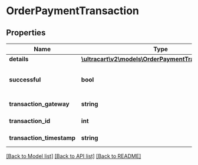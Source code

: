 # OrderPaymentTransaction

## Properties
Name | Type | Description | Notes
------------ | ------------- | ------------- | -------------
**details** | [**\ultracart\v2\models\OrderPaymentTransactionDetail[]**](OrderPaymentTransactionDetail.md) | Details | [optional] 
**successful** | **bool** | True if the transaction was successful | [optional] 
**transaction_gateway** | **string** | Transaction gateway | [optional] 
**transaction_id** | **int** | Transaction ID | [optional] 
**transaction_timestamp** | **string** | Transaction date/time | [optional] 

[[Back to Model list]](../README.md#documentation-for-models) [[Back to API list]](../README.md#documentation-for-api-endpoints) [[Back to README]](../README.md)


